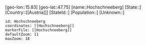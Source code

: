 ﻿---
location: [47.75,15.83]
mapzoom: [7,12] 
mapmarker: city 
type: City
tags:
- geo/City


SpocWebEntityId: 30967
isDeleted: false
confidential: public

---
[geo-lon::15.83]
[geo-lat::47.75]
[name::Hochschneeberg]
[State::]
[Country::[[Austria]]]
[StateId::]
[Population::]
[Unknown::]


```leaflet
id: Hochschneeberg
coordinates: [[Hochschneeberg]]
markerFile: [[Hochschneeberg]]
defaultZoom: 11 
maxZoom: 18
```
